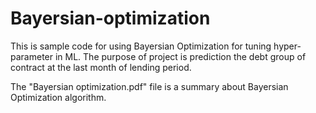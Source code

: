 # Bayersian-optimization
This is sample code for using Bayersian Optimization for tuning hyper-parameter in ML. 
The purpose of project is prediction the debt group of contract at the last month of lending period.

The "Bayersian optimization.pdf" file is a summary about Bayersian Optimization algorithm. 
